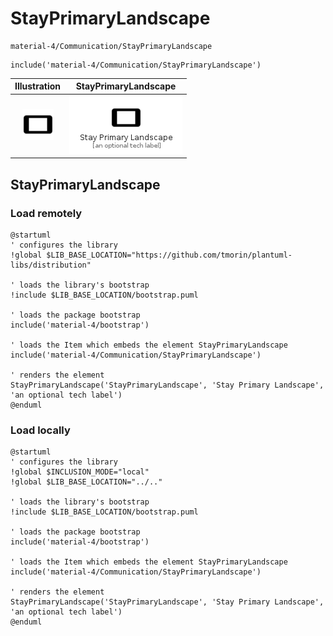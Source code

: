 # StayPrimaryLandscape


```text
material-4/Communication/StayPrimaryLandscape
```

```text
include('material-4/Communication/StayPrimaryLandscape')
```



| Illustration | StayPrimaryLandscape |
| :---: | :---: |
| ![illustration for Illustration](../../material-4/Communication/StayPrimaryLandscape.png) | ![illustration for StayPrimaryLandscape](../../material-4/Communication/StayPrimaryLandscape.Local.png) |




## StayPrimaryLandscape

### Load remotely
```plantuml
@startuml
' configures the library
!global $LIB_BASE_LOCATION="https://github.com/tmorin/plantuml-libs/distribution"

' loads the library's bootstrap
!include $LIB_BASE_LOCATION/bootstrap.puml

' loads the package bootstrap
include('material-4/bootstrap')

' loads the Item which embeds the element StayPrimaryLandscape
include('material-4/Communication/StayPrimaryLandscape')

' renders the element
StayPrimaryLandscape('StayPrimaryLandscape', 'Stay Primary Landscape', 'an optional tech label')
@enduml
```

### Load locally
```plantuml
@startuml
' configures the library
!global $INCLUSION_MODE="local"
!global $LIB_BASE_LOCATION="../.."

' loads the library's bootstrap
!include $LIB_BASE_LOCATION/bootstrap.puml

' loads the package bootstrap
include('material-4/bootstrap')

' loads the Item which embeds the element StayPrimaryLandscape
include('material-4/Communication/StayPrimaryLandscape')

' renders the element
StayPrimaryLandscape('StayPrimaryLandscape', 'Stay Primary Landscape', 'an optional tech label')
@enduml
```


